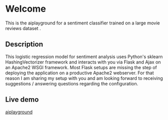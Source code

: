 # Welcome

This is the aiplayground for a sentiment classifier trained on a large movie reviews dataset .

## Description

This logistic regression model for sentiment analysis uses Python's sklearn HashingVectorizer framework 
and interacts with you via Flask and Ajax on an Apache2 WSGI framework.
Most Flask setups are missing the step of deploying the application on a productive Apache2 webserver.
For that reason I am sharing my setup with you and am looking forward to receiving suggestions / answering 
questions regarding the configuration. 

## Live demo

[aiplayground](http://www.lennartberning.de)